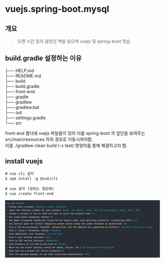 # vuejs.spring-boot.mysql

## 개요

> 오랜 시간 읽지 않았던 책을 읽으며 vuejs 및 spring-boot 학습

## build.gradle 설정하는 이유

├── HELP.md <br>
├── README.md <br>
├── build <br>
├── build.gradle <br>
├── front-end <br>
├── gradle <br>
├── gradlew <br>
├── gradlew.bat <br>
├── out <br>
├── settings.gradle <br>
└── src <br>

front-end 폴더에 vuejs 파일들이 있어 이를 spring-boot 의 앞단을 보여주는 src/main/resources 하위 경로로 이동시켜야함. <br>
이를 ./gradlew clean build (-x test) 명령어를 통해 해결하고자 함.

## install vuejs

```shell
# vue cli 설치
$ npm intall -g @vue/cli

# vue 설치 (원하는 경로에)
$ vue create front-end
```
![img.png](images/img.png)
